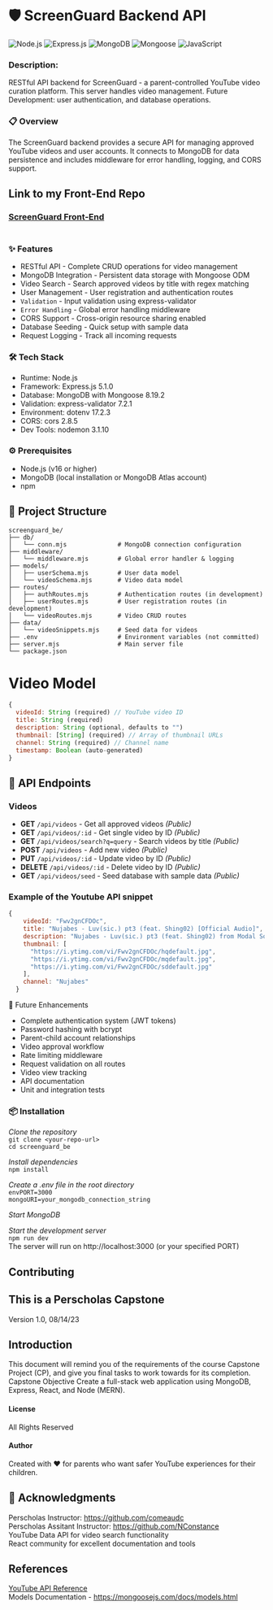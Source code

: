 # 🛡️ ScreenGuard Backend API
![Node.js](https://img.shields.io/badge/Node.js-339933?style=for-the-badge&logo=nodedotjs&logoColor=white)
![Express.js](https://img.shields.io/badge/Express.js-000000?style=for-the-badge&logo=express&logoColor=white)
![MongoDB](https://img.shields.io/badge/MongoDB-47A248?style=for-the-badge&logo=mongodb&logoColor=white)
![Mongoose](https://img.shields.io/badge/Mongoose-880000?style=for-the-badge&logo=mongoose&logoColor=white)
![JavaScript](https://img.shields.io/badge/JavaScript-F7DF1E?style=for-the-badge&logo=javascript&logoColor=black)

### Description:
RESTful API backend for ScreenGuard - a parent-controlled YouTube video curation platform. This server handles video management.
Future Development: user authentication, and database operations.

### 📋 Overview
The ScreenGuard backend provides a secure API for managing approved YouTube videos and user accounts. It connects to MongoDB for data persistence and includes middleware for error handling, logging, and CORS support.<br>


## Link to my Front-End Repo
### [ScreenGuard Front-End](https://github.com/angelalita77/Capstone-ScreenGuard-FE)<br/><br/>

### ✨ Features
- RESTful API - Complete CRUD operations for video management
- MongoDB Integration - Persistent data storage with Mongoose ODM
- Video Search - Search approved videos by title with regex matching
- User Management - User registration and authentication routes
- `Validation` - Input validation using express-validator
- `Error Handling` - Global error handling middleware
- CORS Support - Cross-origin resource sharing enabled
- Database Seeding - Quick setup with sample data
- Request Logging - Track all incoming requests

### 🛠️ Tech Stack
- Runtime: Node.js
- Framework: Express.js 5.1.0
- Database: MongoDB with Mongoose 8.19.2
- Validation: express-validator 7.2.1
- Environment: dotenv 17.2.3
- CORS: cors 2.8.5
- Dev Tools: nodemon 3.1.10

### ⚙️ Prerequisites
- Node.js (v16 or higher)
- MongoDB (local installation or MongoDB Atlas account)
- npm

## 📁 Project Structure
```
screenguard_be/
├── db/
│   └── conn.mjs              # MongoDB connection configuration
├── middleware/
│   └── middleware.mjs        # Global error handler & logging
├── models/
│   ├── userSchema.mjs        # User data model
│   └── videoSchema.mjs       # Video data model
├── routes/
│   ├── authRoutes.mjs        # Authentication routes (in development)
│   ├── userRoutes.mjs        # User registration routes (in development)
│   └── videoRoutes.mjs       # Video CRUD routes
├── data/
│   └── videoSnippets.mjs     # Seed data for videos
├── .env                      # Environment variables (not committed)
├── server.mjs                # Main server file
└── package.json
```

# Video Model
```js
{
  videoId: String (required) // YouTube video ID
  title: String (required)
  description: String (optional, defaults to "")
  thumbnail: [String] (required) // Array of thumbnail URLs
  channel: String (required) // Channel name
  timestamp: Boolean (auto-generated)
}
```

## 🔌 API Endpoints

### Videos
- **GET** `/api/videos` - Get all approved videos *(Public)*
- **GET** `/api/videos/:id` - Get single video by ID *(Public)*
- **GET** `/api/videos/search?q=query` - Search videos by title *(Public)*
- **POST** `/api/videos` - Add new video *(Public)*
- **PUT** `/api/videos/:id` - Update video by ID *(Public)*
- **DELETE** `/api/videos/:id` - Delete video by ID *(Public)*
- **GET** `/api/videos/seed` - Seed database with sample data *(Public)*



### Example of the Youtube API snippet
```js
{
    videoId: "Fwv2gnCFDOc",
    title: "Nujabes - Luv(sic.) pt3 (feat. Shing02) [Official Audio]",
    description: "Nujabes - Luv(sic.) pt3 (feat. Shing02) from Modal Soul. All rights belong to Hydeout Productions.",
    thumbnail: [
      "https://i.ytimg.com/vi/Fwv2gnCFDOc/hqdefault.jpg",
      "https://i.ytimg.com/vi/Fwv2gnCFDOc/mqdefault.jpg",
      "https://i.ytimg.com/vi/Fwv2gnCFDOc/sddefault.jpg"
    ],
    channel: "Nujabes"
  }

```
🚧 Future Enhancements
 - Complete authentication system (JWT tokens)
 - Password hashing with bcrypt
 - Parent-child account relationships
 - Video approval workflow
 - Rate limiting middleware
 - Request validation on all routes
 - Video view tracking
 - API documentation
 - Unit and integration tests



### 📦 Installation

*Clone the repository*<br>
`git clone <your-repo-url>`<br>
`cd screenguard_be`

*Install dependencies*<br>
`npm install`

*Create a .env file in the root directory*<br>
`envPORT=3000`<br>
`mongoURI=your_mongodb_connection_string`

*Start MongoDB*

*Start the development server*<br>
`npm run dev` <br>
The server will run on http://localhost:3000 (or your specified PORT)

## Contributing
## This is a Perscholas Capstone
Version 1.0, 08/14/23

## Introduction
This document will remind you of the requirements of the course Capstone Project (CP), and give you final tasks to work towards for its completion.
Capstone Objective
Create a full-stack web application using MongoDB, Express, React, and Node (MERN).

#### License
All Rights Reserved

#### Author
Created with ❤️ for parents who want safer YouTube experiences for their children.

## 🙏 Acknowledgments
Perscholas Instructor: https://github.com/comeaudc <br>
Perscholas Assitant Instructor: https://github.com/NConstance <br>
YouTube Data API for video search functionality <br>
React community for excellent documentation and tools <br>



## References
[YouTube API Reference](https://developers.google.com/youtube/v3/docs/?apix=true) <br>
Models Documentation - https://mongoosejs.com/docs/models.html

